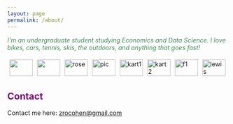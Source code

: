 ```yaml
---
layout: page
permalink: /about/
---
```

<span style="color:#408C59"> *I'm an undergraduate student studying Economics and Data Science. I love bikes, cars, tennis, skis, the outdoors, and anything that goes fast!* 
</span>

<div style="display: flex;">
  <div style="flex: 50%; padding: 5px;">
    <img src="{{ site.baseurl }}/images/bike.png" style="width: 100%;">
  </div>
  <div style="flex: 50%; padding: 5px;">
    <img src="{{ site.baseurl }}/images/bike2.JPG" style="width: 100%;">
  </div>
  <div style="flex: 50%; padding: 5px;">
    <img src="{{ site.baseurl }}/images/rose.jpg" alt="rose" style="width:100%">
  </div>
  <div style="flex: 50%; padding: 5px;">
    <img src="{{ site.baseurl }}/images/pic.jpg" alt="pic" style="width:100%">
  </div>
  <div style="flex: 50%; padding: 5px;">
    <img src="{{ site.baseurl }}/images/kart.jpg" alt="kart1" style="width:100%">
  </div>
  <div style="flex: 50%; padding: 5px;">
    <img src="{{ site.baseurl }}/images/kart2.jpg" alt="kart2" style="width:100%">
  </div>
  <div style="flex: 50%; padding: 5px;">
    <img src="{{ site.baseurl }}/images/f1.jpeg" alt="f1" style="width:100%">
  </div>
  <div style="flex: 50%; padding: 5px;">
    <img src="{{ site.baseurl }}/images/lewis.PNG" alt="lewis" style="width:100%">
  </div>
</div>
</div>


## <span style="color:purple">Contact</span>

Contact me here:
[zrocohen@gmail.com](mailto:email@domain.com)

